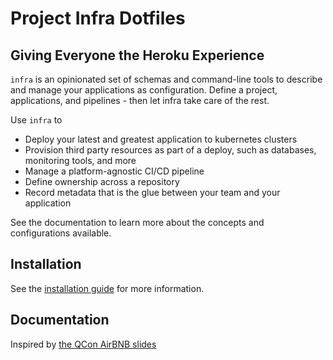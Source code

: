 # Project Infra Dotfiles
## Giving Everyone the Heroku Experience

`infra` is an opinionated set of schemas and command-line tools to describe and manage
your applications as configuration.  Define a project, applications, and pipelines -
then let infra take care of the rest.

Use `infra` to

* Deploy your latest and greatest application to kubernetes clusters
* Provision third party resources as part of a deploy, such as databases,
  monitoring tools, and more
* Manage a platform-agnostic CI/CD pipeline
* Define ownership across a repository
* Record metadata that is the glue between your team and your application

See the documentation to learn more about the concepts and configurations available.

## Installation

See the [installation guide](./docs/installation/) for more information.

## Documentation






Inspired by [the QCon AirBNB slides](https://qconlondon.com/system/files/presentation-slides/qcon_london_2019.pdf)
